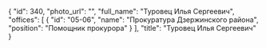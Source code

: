 {
    "id": 340,
    "photo_url": "",
    "full_name": "Туровец Илья Сергеевич",
    "offices": [
        {
            "id": "05-06",
            "name": "Прокуратура Дзержинского района",
            "position": "Помощник прокурора"
        }
    ],
    "title": "Туровец Илья Сергеевич"
}